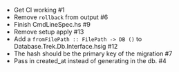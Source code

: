 - Get CI working #1
- Remove `rollback` from output #6
- Finish CmdLineSpec.hs #9
- Remove setup apply #13
- Add a `fromFilePath :: FilePath -> DB ()` to Database.Trek.Db.Interface.hsig #12
- The hash should be the primary key of the migration #7
- Pass in created_at instead of generating in the db. #4
